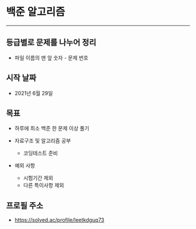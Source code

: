 # 백준 알고리즘
-------------------
## 등급별로 문제를 나누어 정리
 + 파일 이름의 맨 앞 숫자 - 문제 번호

## 시작 날짜
 + 2021년 6월 29일

## 목표
 + 하루에 최소 백준 한 문제 이상 풀기
 
 + 자료구조 및 알고리즘 공부
   + 코딩테스트 준비
 
 + 예외 사항
   + 시험기간 제외
   + 다른 특이사항 제외

## 프로필 주소
 + https://solved.ac/profile/leetkdguq73
